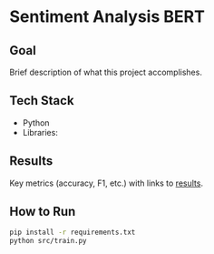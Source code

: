 # Sentiment Analysis BERT

## Goal
Brief description of what this project accomplishes.

## Tech Stack
- Python
- Libraries: 

## Results
Key metrics (accuracy, F1, etc.) with links to [results](./results/).

## How to Run
```bash
pip install -r requirements.txt
python src/train.py
```
